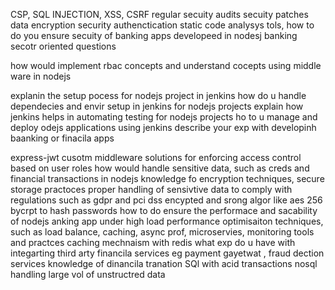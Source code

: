 CSP, SQL INJECTION, XSS, CSRF
regular secuity audits
secuity patches
data encryption
security authenctication
static code analysys tols, 
how to do you ensure secuity of banking apps developeed in nodesj
banking secotr oriented questions

how would implement rbac concepts and understand cocepts
using middle ware in nodejs

explanin the setup pocess for nodejs project in jenkins
how do u handle dependecies and envir setup in jenkins for nodejs projects
explain how jenkins helps in automating testing for nodejs projects
ho to u manage and deploy odejs applications using jenkins
describe your exp with developinh baanking or finacila apps

express-jwt
cusotm middleware solutions for enforcing access control based on user roles
how would handle sensitive data, such as creds and financial transactions in nodejs
knowledge fo encryption techniques, secure storage practoces
proper handling of sensivtive data to comply with regulations such as gdpr and pci dss
encypted and srong algor like aes 256 
bycrpt to hash passwords
how to do ensure the performace and sacability of nodejs anking app under high load
performance optimisaiton techniques, such as load balance, caching, async prof, microservies, monitoring tools and practces
caching mechnaism with redis 
what exp do u have with integarting third arty financila services eg payment gayetwat , fraud dection services 
knowledge of dinancila tranation
SQl with acid transactions
nosql handling large vol of unstructred data
